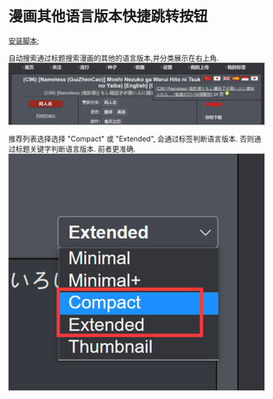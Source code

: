 漫画其他语言版本快捷跳转按钮
=========

[安装脚本](https://sleazyfork.org/zh-CN/scripts/415729);

自动搜索通过标题搜索漫画的其他的语言版本,并分类展示在右上角.
![预览](./images/screenshot-01.png)

推荐列表选择选择 "Compact" 或 "Extended", 会通过标签判断语言版本. 否则通过标题关键字判断语言版本. 前者更准确.
![列表模式](./images/screenshot-02.png)